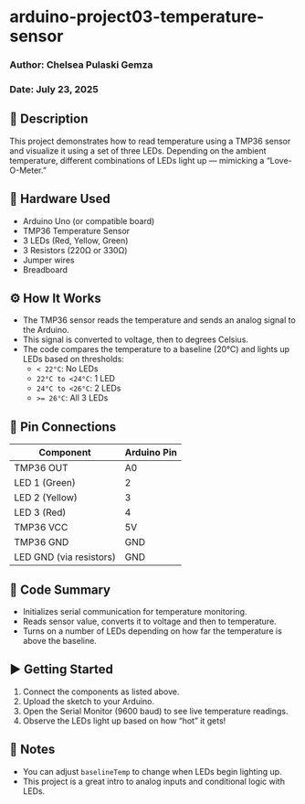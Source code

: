 # arduino-project03-temperature-sensor
### Author: Chelsea Pulaski Gemza  
### Date: July 23, 2025

## 📌 Description
This project demonstrates how to read temperature using a TMP36 sensor and visualize it using a set of three LEDs. Depending on the ambient temperature, different combinations of LEDs light up — mimicking a “Love-O-Meter.”

## 🔧 Hardware Used
- Arduino Uno (or compatible board)
- TMP36 Temperature Sensor
- 3 LEDs (Red, Yellow, Green)
- 3 Resistors (220Ω or 330Ω)
- Jumper wires
- Breadboard

## ⚙️ How It Works
- The TMP36 sensor reads the temperature and sends an analog signal to the Arduino.
- This signal is converted to voltage, then to degrees Celsius.
- The code compares the temperature to a baseline (20°C) and lights up LEDs based on thresholds:
  - `< 22°C`: No LEDs
  - `22°C to <24°C`: 1 LED
  - `24°C to <26°C`: 2 LEDs
  - `>= 26°C`: All 3 LEDs

## 🔌 Pin Connections

| Component           | Arduino Pin |
|--------------------|-------------|
| TMP36 OUT          | A0          |
| LED 1 (Green)      | 2           |
| LED 2 (Yellow)     | 3           |
| LED 3 (Red)        | 4           |
| TMP36 VCC          | 5V          |
| TMP36 GND          | GND         |
| LED GND (via resistors) | GND     |

## 🧠 Code Summary
- Initializes serial communication for temperature monitoring.
- Reads sensor value, converts it to voltage and then to temperature.
- Turns on a number of LEDs depending on how far the temperature is above the baseline.

## ▶️ Getting Started
1. Connect the components as listed above.
2. Upload the sketch to your Arduino.
3. Open the Serial Monitor (9600 baud) to see live temperature readings.
4. Observe the LEDs light up based on how “hot” it gets!

## 📝 Notes
- You can adjust `baselineTemp` to change when LEDs begin lighting up.
- This project is a great intro to analog inputs and conditional logic with LEDs.

